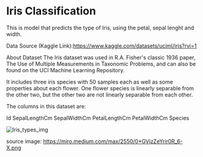 # Iris Classification

This is model that predicts the type of Iris, using the petal, sepal lenght and width. 

Data Source (Kaggle Link):https://www.kaggle.com/datasets/uciml/iris?rvi=1

About Dataset
The Iris dataset was used in R.A. Fisher's classic 1936 paper, The Use of Multiple Measurements in Taxonomic Problems, and can also be found on the UCI Machine Learning Repository.

It includes three iris species with 50 samples each as well as some properties about each flower. One flower species is linearly separable from the other two, but the other two are not linearly separable from each other.

The columns in this dataset are:

Id
SepalLengthCm
SepalWidthCm
PetalLengthCm
PetalWidthCm
Species

![Iris_types_img](https://github.com/Bharatk050/Iris-Classification/assets/72248062/53a3912e-ea16-42ae-962e-18c1ce4913ff)


source image: https://miro.medium.com/max/2550/0*GVjzZeYrir0R_6-X.png

